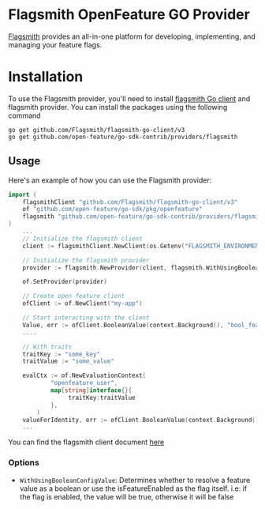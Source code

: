 # Flagsmith OpenFeature GO Provider

[Flagsmith](https://flagsmith.com/) provides an all-in-one platform for developing, implementing, and managing your feature flags.

# Installation

To use the Flagsmith provider, you'll need to install [flagsmith Go client](https://github.com/Flagsmith/flagsmith-go-client) and flagsmith provider. You can install the packages using the following command

```shell
go get github.com/Flagsmith/flagsmith-go-client/v3
go get github.com/open-feature/go-sdk-contrib/providers/flagsmith
```

## Usage
Here's an example of how you can use the Flagsmith provider:

```go
import (
    flagsmithClient "github.com/Flagsmith/flagsmith-go-client/v3"
    of "github.com/open-feature/go-sdk/pkg/openfeature"
    flagsmith "github.com/open-feature/go-sdk-contrib/providers/flagsmith/pkg"
)
    ...
    // Initialize the flagsmith client
	client := flagsmithClient.NewClient(os.Getenv("FLAGSMITH_ENVIRONMENT_KEY"))

    // Initialize the flagsmith provider
	provider := flagsmith.NewProvider(client, flagsmith.WithUsingBooleanConfigValue())

	of.SetProvider(provider)

    // Create open feature client
	ofClient := of.NewClient("my-app")

    // Start interacting with the client
	Value, err := ofClient.BooleanValue(context.Background(), "bool_feature", defaultboolValue,  evalCtx)
    ....

    // With traits
    traitKey := "some_key"
    traitValue := "some_value"

	evalCtx := of.NewEvaluationContext(
            "openfeature_user",
            map[string]interface{}{
                 traitKey:traitValue
            },
        )
	valueForIdentity, err := ofClient.BooleanValue(context.Background(), "bool_feature", defaultboolValue,  evalCtx)
    ...

```
You can find the flagsmith client document [here](https://docs.flagsmith.com/clients/server-side)

### Options
- `WithUsingBooleanConfigValue`: Determines whether to resolve a feature value as a boolean or use the isFeatureEnabled as the flag itself.
i.e: if the flag is enabled, the value will be true, otherwise it will be false
